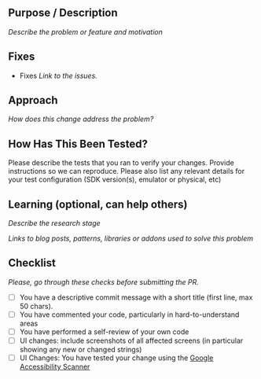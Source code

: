<!--- Please fill the necessary details below -->
## Purpose / Description
_Describe the problem or feature and motivation_

## Fixes
* Fixes _Link to the issues._

## Approach
_How does this change address the problem?_

## How Has This Been Tested?

Please describe the tests that you ran to verify your changes. Provide instructions so we can reproduce. Please also list any relevant details for your test configuration (SDK version(s), emulator or physical, etc)

## Learning (optional, can help others)
_Describe the research stage_

_Links to blog posts, patterns, libraries or addons used to solve this problem_

## Checklist
_Please, go through these checks before submitting the PR._

- [ ] You have a descriptive commit message with a short title (first line, max 50 chars).
- [ ] You have commented your code, particularly in hard-to-understand areas
- [ ] You have performed a self-review of your own code
- [ ] UI changes: include screenshots of all affected screens (in particular showing any new or changed strings)
- [ ] UI Changes: You have tested your change using the [Google Accessibility Scanner](https://play.google.com/store/apps/details?id=com.google.android.apps.accessibility.auditor)
